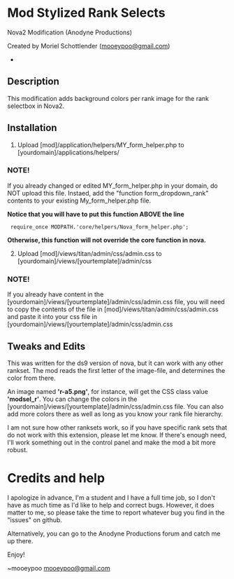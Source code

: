 Mod Stylized Rank Selects
=========================
Nova2 Modification (Anodyne Productions)

Created by Moriel Schottlender (mooeypoo@gmail.com)

-
## Description
This modification adds background colors per rank image for the rank selectbox in Nova2.

## Installation
1. Upload [mod]/application/helpers/MY_form_helper.php to [yourdomain]/applications/helpers/

### NOTE!
If you already changed or edited MY_form_helper.php in your domain, do NOT upload this file. Instaed, add the "function form_dropdown_rank" contents to your existing My_form_helper.php file. 

**Notice that you will have to put this function ABOVE the line**

```
 require_once MODPATH.'core/helpers/Nova_form_helper.php';
```

**Otherwise, this function will not override the core function in nova.**

2. Upload [mod]/views/titan/admin/css/admin.css to [yourdomain]/views/[yourtemplate]/admin/css

### NOTE!
If you already have content in the [yourdomain]/views/[yourtemplate]/admin/css/admin.css file, you will need to copy the contents of the file in [mod]/views/titan/admin/css/admin.css and paste it into your css file in [yourdomain]/views/[yourtemplate]/admin/css/admin.css

## Tweaks and Edits
This was written for the ds9 version of nova, but it can work with any other rankset. The mod reads the first letter of the image-file, and determines the color from there. 

An image named **'r-a5.png'**, for instance, will get the CSS class value **'modsel_r'**. 
You can change the colors in the [yourdomain]/views/[yourtemplate]/admin/css/admin.css file. You can also add more colors there as well as long as you know your rank file hierarchy.

I am not sure how other ranksets work, so if you have specific rank sets that do not work with this extension, please let me know. If there's enough need, I'll work something out in the control panel and make the mod a bit more robust.

Credits and help
================
I apologize in advance, I'm a student and I have a full time job, so I don't have as much time as I'd like to help and correct bugs. However, it does matter to me, so please take the time to report whatever bug you find in the "issues" on github.

Alternatively, you can go to the Anodyne Productions forum and catch me up there.

Enjoy!

~mooeypoo 
mooeypoo@gmail.com